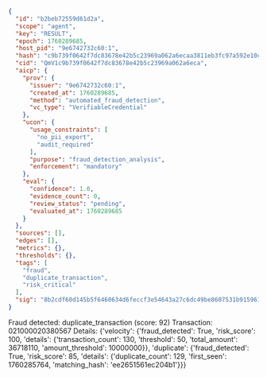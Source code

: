 ```json
{
  "id": "b2beb72559d61d2a",
  "scope": "agent",
  "key": "RESULT",
  "epoch": 1760289685,
  "host_pid": "9e6742732c60:1",
  "hash": "c9b739f0642f7dc83678e42b5c23969a062a6ecaa3811eb3fc97a592e10cd504",
  "cid": "QmV1c9b739f0642f7dc83678e42b5c23969a062a6eca",
  "aicp": {
    "prov": {
      "issuer": "9e6742732c60:1",
      "created_at": 1760289685,
      "method": "automated_fraud_detection",
      "vc_type": "VerifiableCredential"
    },
    "ucon": {
      "usage_constraints": [
        "no_pii_export",
        "audit_required"
      ],
      "purpose": "fraud_detection_analysis",
      "enforcement": "mandatory"
    },
    "eval": {
      "confidence": 1.0,
      "evidence_count": 0,
      "review_status": "pending",
      "evaluated_at": 1760289685
    }
  },
  "sources": [],
  "edges": [],
  "metrics": {},
  "thresholds": {},
  "tags": [
    "fraud",
    "duplicate_transaction",
    "risk_critical"
  ],
  "sig": "8b2cdf60d145b5f6460634d6feccf3e54643a27c6dc49be8607531b915961bb9"
}
```

Fraud detected: duplicate_transaction (score: 92)
Transaction: 021000020380567
Details: {'velocity': {'fraud_detected': True, 'risk_score': 100, 'details': {'transaction_count': 130, 'threshold': 50, 'total_amount': 36718110, 'amount_threshold': 10000000}}, 'duplicate': {'fraud_detected': True, 'risk_score': 85, 'details': {'duplicate_count': 129, 'first_seen': 1760285764, 'matching_hash': 'ee2651561ec204b1'}}}